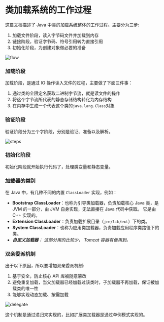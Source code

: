 # 类加载系统的工作过程 

这篇文档描述了 Java 中类的加载系统整体的工作过程。主要分为三步:

1. 加载文件阶段，读入字节码文件并加载到内存
2. 链接阶段，验证字节码、符号引用转为直接引用
3. 初始化阶段，为创建对象做必要的准备

<img src="http://file-linker.oss-cn-hangzhou.aliyuncs.com/69qpPUcOva0Dsl6vG7sr.jpeg" alt="flow"/>

### 加载阶段

加载阶段，是通过 IO 操作读入文件的过程，主要做了下面三件事：

1. 通过类的全限定名获取二进制字节流，就是读文件的操作
2. 将这个字节流所代表的静态存储结构转化为内存结构
3. 在内存中生成一个代表这个类的`java.lang.Class`对象

### 验证阶段

验证阶段分为三个字阶段，分别是验证、准备以及解析。

<img src="http://file-linker.oss-cn-hangzhou.aliyuncs.com/miNcOnWjkI2rOPV5qsXN.jpeg" alt="steps"/>

### 初始化阶段

初始化阶段就开始执行代码了，处理类变量和静态变量。

### 加载器的类别

在 Java 中，有几种不同的内置 `ClassLoader` 实现，例如：

-  **Bootstrap ClassLoader**：也称为引导类加载器，负责加载核心 Java 类，是 JVM 的一部分，由 JVM 自身实现，无法直接在 Java 代码中获取。 它是由 C++ 实现的。
-  **Extension ClassLoader**：负责加载扩展目录（`jre/lib/ext`）下的类。
-  **System ClassLoader**：也称为应用类加载器，负责加载应用程序类路径下的类。
-  _**自定义加载器**： 这部分用的比较少， Tomcat 容器有使用到。_

### 双亲委派机制

出于以下原因，所以要增加双亲委派机制:

1. 基于安全，防止核心 API 库被随意篡改
2. 避免重复加载，当父加载器已经加载过该类时，子加载器不再加载，保证被加载类的唯一性
3. 能够实现动态加载、按需加载

<img src="http://file-linker.oss-cn-hangzhou.aliyuncs.com/Z5II3YVVLjqLgqZziSef.jpeg" alt="delegate" />

这个机制是通过递归来实现的，比如扩展类加载器是通过单例模式实现的。